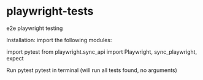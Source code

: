 # playwright-tests
 e2e playwright testing


Installation:
import the following modules:

import pytest
from playwright.sync_api import Playwright, sync_playwright, expect

Run pytest
pytest in terminal (will run all tests found, no arguments)
